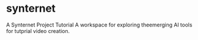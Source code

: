 # synternet
A Synternet Project Tutorial
A workspace for exploring theemerging AI tools for tutprial video creation.
